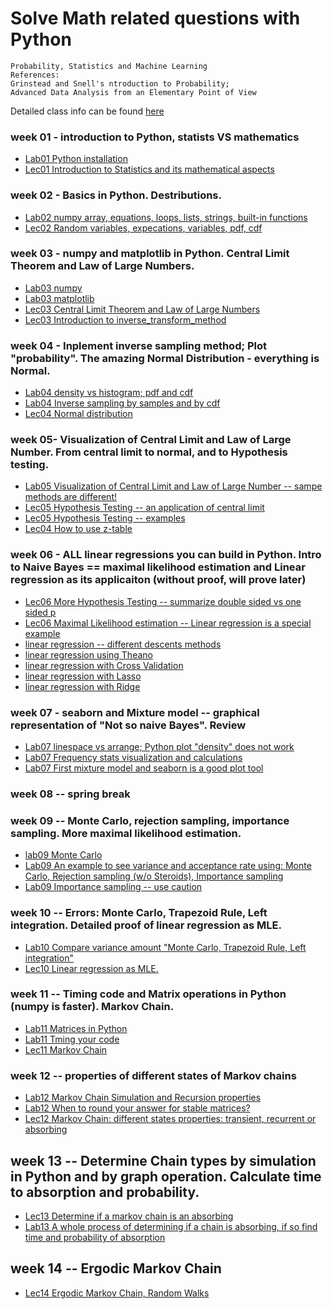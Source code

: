 # Solve Math related questions with Python

    Probability, Statistics and Machine Learning
    References: 
    Grinstead and Snell's ntroduction to Probability; 
    Advanced Data Analysis from an Elementary Point of View
    
Detailed class info can be found [here](https://sites.google.com/site/letaoedu/teaching/spr18mat331)   

### week 01 - introduction to Python, statists VS mathematics
- [Lab01 Python installation](https://github.com/letaoZ/MAT331/blob/master/week01/lab01.pdf)
- [Lec01 Introduction to Statistics and its mathematical aspects](https://github.com/letaoZ/MAT331/blob/master/week01/lecture01.pdf)

### week 02 - Basics in Python. Destributions.
- [Lab02  numpy array, equations, loops, lists, strings, built-in functions](https://github.com/letaoZ/MAT331/blob/master/week02/Lab02.ipynb)
- [Lec02  Random variables, expecations, variables, pdf, cdf](https://github.com/letaoZ/MAT331/blob/master/week02/lecture02.pdf)

### week 03 - numpy and matplotlib in Python. Central Limit Theorem and Law of Large Numbers.
- [Lab03 numpy](https://github.com/letaoZ/MAT331/blob/master/week03/Lab03.ipynb)
- [Lab03 matplotlib](https://github.com/letaoZ/MAT331/blob/master/week03/plt.pdf)
- [Lec03 Central Limit Theorem and Law of Large Numbers](https://github.com/letaoZ/MAT331/blob/master/week03/lecture03.pdf)
- [Lec03 Introduction to inverse_transform_method](https://github.com/letaoZ/MAT331/blob/master/week03/plt.pdf)

### week 04 -  Inplement inverse sampling method; Plot "probability". The amazing Normal Distribution - everything is Normal.
- [Lab04 density vs histogram; pdf and cdf](https://github.com/letaoZ/MAT331/blob/master/week04/Lab04.ipynb)
- [Lab04 Inverse sampling by samples and by cdf](https://github.com/letaoZ/MAT331/blob/master/week04/Lab04_inversetransform.ipynb)
- [Lec04 Normal distribution](https://github.com/letaoZ/MAT331/blob/master/week04/lecture04.pdf)

### week 05- Visualization of Central Limit and Law of Large Number. From central limit to normal, and to Hypothesis testing.
- [Lab05 Visualization of Central Limit and Law of Large Number -- sampe methods are different!](https://github.com/letaoZ/MAT331/blob/master/week05/Lab05.ipynb)
- [Lec05 Hypothesis Testing -- an application of central limit](https://github.com/letaoZ/MAT331/blob/master/week05/Lecture05.pdf)
- [Lec05 Hypothesis Testing --  examples](https://github.com/letaoZ/MAT331/blob/master/week05/Intro_Hyp_Testing%20.pdf)
- [Lec04 How to use z-table](https://github.com/letaoZ/MAT331/blob/master/week05/Use_of_z_table.pdf)

### week 06 - ALL linear regressions you can build in Python. Intro to Naive Bayes == maximal likelihood estimation and Linear regression as its applicaiton (without proof, will prove later)
- [Lec06 More Hypothesis Testing -- summarize double sided vs one sided p](https://github.com/letaoZ/MAT331/blob/master/week06/Lecture06.pdf)
- [Lec06 Maximal Likelihood estimation -- Linear regression is a special example](MLE.pdf)
- [linear regression -- different descents methods](https://github.com/letaoZ/MAT331/blob/master/week06/01linear_regression_descent.ipynb)
- [linear regression using Theano](https://github.com/letaoZ/MAT331/blob/master/week06/02linear_regression_Theono.ipynb)
- [linear regression with Cross Validation](https://github.com/letaoZ/MAT331/blob/master/week06/00linear_regression_CV.ipynb)
- [linear regression with Lasso](https://github.com/letaoZ/MAT331/blob/master/week06/03linear_regression_Lasso.ipynb)
- [linear regression with Ridge](https://github.com/letaoZ/MAT331/blob/master/week06/04linear_regression_Ridge.ipynb)

### week 07 - seaborn and Mixture model -- graphical representation of "Not so naive Bayes". Review
- [Lab07 linespace vs arrange; Python plot "density" does not work](https://github.com/letaoZ/MAT331/blob/master/week07/Lab07.ipynb)
- [Lab07 Frequency stats visualization and calculations](https://github.com/letaoZ/MAT331/blob/master/week07/Frequency%20stats%202-D%20visualization.ipynb)
- [Lab07 First mixture model and seaborn is a good plot tool](https://github.com/letaoZ/MAT331/blob/master/week07/hierarchy_linear.ipynb)

### week 08 -- spring break

### week 09 -- Monte Carlo, rejection sampling, importance sampling. More maximal likelihood estimation.
- [lab09 Monte Carlo](https://github.com/letaoZ/MAT331/blob/master/week09/inclasslab09.ipynb)
- [Lab09 An example to see variance and acceptance rate using: Monte Carlo, Rejection sampling (w/o Steroids), Importance sampling](https://github.com/letaoZ/MAT331/blob/master/week09/Importance%20sampling%2C%20Rejection%20Sampling%2C%20and%20Variance%20Reduction.ipynb)
- [Lab09 Importance sampling -- use caution](https://github.com/letaoZ/MAT331/blob/master/week09/importance_sampling.ipynb)

### week 10 -- Errors: Monte Carlo, Trapezoid Rule, Left integration. Detailed proof of linear regression as MLE.
- [Lab10 Compare variance amount "Monte Carlo, Trapezoid Rule, Left integration"](https://github.com/letaoZ/MAT331/blob/master/week10/HW10_lab.ipynb)
- [Lec10 Linear regression as MLE.](https://github.com/letaoZ/MAT331/blob/master/week10/Lecture10.pdf)

### week 11 -- Timing code and Matrix operations in Python (numpy is faster). Markov Chain.
- [Lab11 Matrices in Python](https://github.com/letaoZ/MAT331/blob/master/week11/Lab11_more.ipynb)
- [Lab11 Tming your code](https://github.com/letaoZ/MAT331/blob/master/week11/Lab11_timing.ipynb)
- [Lec11 Markov Chain](https://github.com/letaoZ/MAT331/blob/master/week11/Lecture11.pdf)

### week 12 -- properties of  different states of Markov chains
- [Lab12 Markov Chain Simulation and Recursion properties](https://github.com/letaoZ/MAT331/blob/master/week12/Lab12.ipynb)
- [Lab12 When to round your answer for stable matrices?](https://github.com/letaoZ/MAT331/blob/master/week12/Lab12_hint.ipynb)
- [Lec12 Markov Chain: different states properties: transient, recurrent or absorbing](https://github.com/letaoZ/MAT331/blob/master/week12/lecture12.pdf)

## week 13 -- Determine Chain types by simulation in Python and by graph operation. Calculate time to absorption and probability.
- [Lec13 Determine if a markov chain is an absorbing](https://github.com/letaoZ/MAT331/blob/master/week13/lecture13.pdf)
- [Lab13 A whole process of determining if a chain is absorbing, if so find time and probability of absorption](https://github.com/letaoZ/MAT331/blob/master/week13/Lab13.ipynb)

## week 14 -- Ergodic Markov Chain
- [Lec14 Ergodic Markov Chain, Random Walks](https://github.com/letaoZ/MAT331/blob/master/week14/lecture14.pdf)
